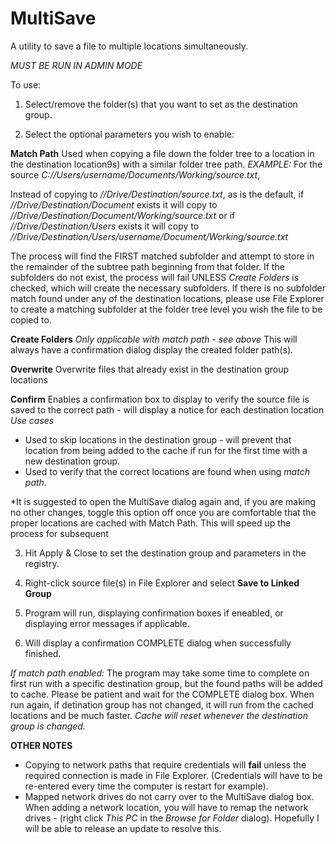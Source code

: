 # MultiSave
A utility to save a file to multiple locations simultaneously.

*MUST BE RUN IN ADMIN MODE*

To use:

1. Select/remove the folder(s) that you want to set as the destination group.

2. Select the optional parameters you wish to enable:

  **Match Path**
  Used when copying a file down the folder tree to a location in the destination location9s) with a similar folder tree path.
  *EXAMPLE:*
  For the source *C://Users/username/Documents/Working/source.txt*,
  
  Instead of copying to
  *//Drive/Destination/source.txt*, as is the default, 
  if *//Drive/Destination/Document* exists 
  it will copy to
  *//Drive/Destination/Document/Working/source.txt*
  or if *//Drive/Destination/Users* exists
  it will copy to
  *//Drive/Destination/Users/username/Document/Working/source.txt*
  
  The process will find the FIRST matched subfolder and attempt to store in the remainder of the subtree path beginning from that folder. If the subfolders do not exist, the process will fail UNLESS *Create Folders* is checked, which will create the necessary subfolders.
  If there is no subfolder match found under any of the destination locations, please use File Explorer to create a matching subfolder at the folder tree level you wish the file to be copied to.

  **Create Folders**
  *Only applicable with match path - see above*
  This will always have a confirmation dialog display the created folder path(s).

  **Overwrite**
  Overwrite files that already exist in the destination group locations

  **Confirm**
  Enables a confirmation box to display to verify the source file is saved to the correct path - will display a notice for each       destination location
  *Use cases*
  * Used to skip locations in the destination group - will prevent that location from being added to the cache if run for the first time with a new destination group.
  * Used to verify that the correct locations are found when using *match path*.
  
  *It is suggested to open the MultiSave dialog again and, if you are making no other changes, toggle this option off once you are comfortable that the proper locations are cached with Match Path. This will speed up the process for subsequent 

3. Hit Apply & Close to set the destination group and parameters in the registry.

4. Right-click source file(s) in File Explorer and select **Save to Linked Group**

5. Program will run, displaying confirmation boxes if eneabled, or displaying error messages if applicable.

6. Will display a confirmation COMPLETE dialog when successfully finished.

*If match path enabled:*
The program may take some time to complete on first run with a specific destination group, but the found paths will be added to cache. Please be patient and wait for the COMPLETE dialog box.
When run again, if detination group has not changed, it will run from the cached locations and be much faster.
*Cache will reset whenever the destination group is changed.*

**OTHER NOTES**
* Copying to network paths that require credentials will **fail** unless the required connection is made in File Explorer. (Credentials will have to be re-entered every time the computer is restart for example).
* Mapped network drives do not carry over to the MultiSave dialog box. When adding a network location, you will have to remap the network drives - (right click *This PC* in the *Browse for Folder* dialog). Hopefully I will be able to release an update to resolve this.




